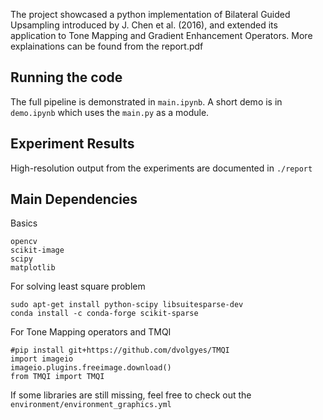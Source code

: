 The project showcased a python implementation of Bilateral Guided Upsampling introduced by J. Chen et al. (2016), and extended its application to Tone Mapping and Gradient Enhancement Operators. More explainations can be found from the report.pdf

## Running the code
The full pipeline is demonstrated in `main.ipynb`. A short demo is in `demo.ipynb` which uses the `main.py` as a module. 

## Experiment Results
High-resolution output from the experiments are documented in `./report`

## Main Dependencies
Basics
```
opencv
scikit-image
scipy
matplotlib
```
For solving least square problem
```
sudo apt-get install python-scipy libsuitesparse-dev
conda install -c conda-forge scikit-sparse
```
For Tone Mapping operators and TMQI
```
#pip install git+https://github.com/dvolgyes/TMQI
import imageio
imageio.plugins.freeimage.download()
from TMQI import TMQI
```
If some libraries are still missing, feel free to check out the `environment/environment_graphics.yml`